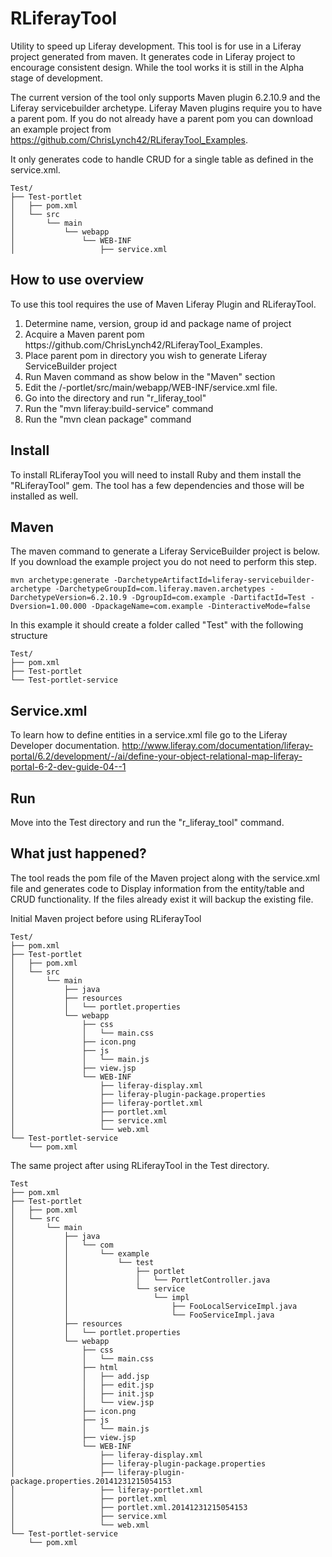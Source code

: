 RLiferayTool
============
Utility to speed up Liferay development.  This tool is for use in a Liferay project generated from maven.  It generates code in Liferay project to encourage consistent design.  While the tool works it is still in the Alpha stage of development.

The current version of the tool only supports Maven plugin 6.2.10.9 and the Liferay servicebuilder archetype.  Liferay Maven plugins require you to have a parent pom.  If you do not already have a parent pom you can download an example project from https://github.com/ChrisLynch42/RLiferayTool_Examples.

It only generates code to handle CRUD for a single table as defined in the service.xml.

```
Test/
├── Test-portlet
│   ├── pom.xml
│   └── src
│       └── main
│           └── webapp
│               └── WEB-INF
│                   ├── service.xml
```

<h2>How to use overview</h2>
To use this tool requires the use of Maven Liferay Plugin and RLiferayTool.
<ol>
  <li>Determine name, version, group id and package name of project</li>
  <li>Acquire a Maven parent pom  https://github.com/ChrisLynch42/RLiferayTool_Examples.</li>
  <li>Place parent pom in directory you wish to generate Liferay ServiceBuilder project</li>
  <li>Run Maven command as show below in the "Maven" section</li>
  <li>Edit the <project name>/<project name>-portlet/src/main/webapp/WEB-INF/service.xml file.</li>
  <li>Go into the <project name> directory and run "r_liferay_tool"</li>
  <li>Run the "mvn liferay:build-service" command</li>
  <li>Run the "mvn clean package" command</li>
</ol>



<h2>Install</h2>

To install RLiferayTool you will need to install Ruby and them install the "RLiferayTool" gem.  The tool has a few dependencies and those will be installed as well.

<h2>Maven</h2>

The maven command to generate a Liferay ServiceBuilder project is below.  If you download the example project you do not need to perform this step.

```
mvn archetype:generate -DarchetypeArtifactId=liferay-servicebuilder-archetype -DarchetypeGroupId=com.liferay.maven.archetypes -DarchetypeVersion=6.2.10.9 -DgroupId=com.example -DartifactId=Test -Dversion=1.00.000 -DpackageName=com.example -DinteractiveMode=false
```
In this example it should create a folder called "Test" with the following structure

~~~
Test/
├── pom.xml
├── Test-portlet
└── Test-portlet-service
~~~

<h2>Service.xml</h2>

To learn how to define entities in a service.xml file go to the Liferay Developer documentation.  http://www.liferay.com/documentation/liferay-portal/6.2/development/-/ai/define-your-object-relational-map-liferay-portal-6-2-dev-guide-04--1


<h2>Run</h2>

Move into the Test directory and run the "r_liferay_tool" command.

<h2>What just happened?</h2>

The tool reads the pom file of the Maven project along with the service.xml file and generates code to Display information from the entity/table and CRUD functionality.  If the files already exist it will backup the existing file.

Initial Maven project before using RLiferayTool

```
Test/
├── pom.xml
├── Test-portlet
│   ├── pom.xml
│   └── src
│       └── main
│           ├── java
│           ├── resources
│           │   └── portlet.properties
│           └── webapp
│               ├── css
│               │   └── main.css
│               ├── icon.png
│               ├── js
│               │   └── main.js
│               ├── view.jsp
│               └── WEB-INF
│                   ├── liferay-display.xml
│                   ├── liferay-plugin-package.properties
│                   ├── liferay-portlet.xml
│                   ├── portlet.xml
│                   ├── service.xml
│                   └── web.xml
└── Test-portlet-service
    └── pom.xml
```

The same project after using RLiferayTool in the Test directory.

```
Test
├── pom.xml
├── Test-portlet
│   ├── pom.xml
│   └── src
│       └── main
│           ├── java
│           │   └── com
│           │       └── example
│           │           └── test
│           │               ├── portlet
│           │               │   └── PortletController.java
│           │               └── service
│           │                   └── impl
│           │                       ├── FooLocalServiceImpl.java
│           │                       └── FooServiceImpl.java
│           ├── resources
│           │   └── portlet.properties
│           └── webapp
│               ├── css
│               │   └── main.css
│               ├── html
│               │   ├── add.jsp
│               │   ├── edit.jsp
│               │   ├── init.jsp
│               │   └── view.jsp
│               ├── icon.png
│               ├── js
│               │   └── main.js
│               ├── view.jsp
│               └── WEB-INF
│                   ├── liferay-display.xml
│                   ├── liferay-plugin-package.properties
│                   ├── liferay-plugin-package.properties.20141231215054153
│                   ├── liferay-portlet.xml
│                   ├── portlet.xml
│                   ├── portlet.xml.20141231215054153
│                   ├── service.xml
│                   └── web.xml
└── Test-portlet-service
    └── pom.xml

```
